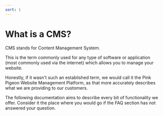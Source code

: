 ```yaml
---
sort: 1
---
```


# What is a CMS?

CMS stands for Content Management System. 

This is the term commonly used for any type of software or application (most commonly used via the internet) which allows you to manage your website.

Honestly, if it wasn't such an established term, we would call it the Pink Pigeon Website Management Platform, as that more accurately describes what we are providing to our customers.

The following documentation aims to describe every bit of functionality we offer. Consider it the place where you would go if the FAQ section has not answered your question.
